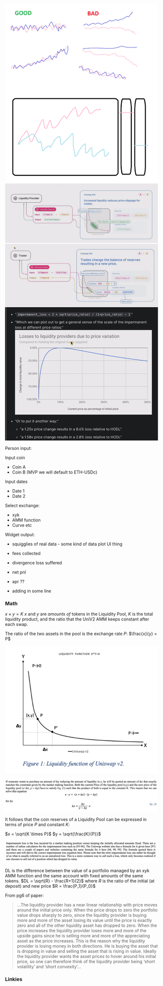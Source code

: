 ![squigglies](images/divergence-loss-squig.png)
![miyu-mvp-plot](images/pair-chairt-mvp.png)
![liquidity-01](images/liquidity-01.png)
![liquidity-02](images/liquidity-02.png)
![lp-loss-weird](images/divergence-loss.png)

Person input:

Input coin
 - Coin A
 - Coin B
   (MVP we will default to ETH-USDc)

Input dates
 - Date 1
 - Date 2
 
 Select exchange:
 - xyk 
 - AMM function
 - Curve etc
 
Widget output:

 - squigglies of real data - some kind of data plot UI thing
 
 - fees collected
 - divergence loss suffered
 - net pnl
 - apr ??
 - adding in some line


### Math
$x \times y = K$
$x$ and $y$ are *amounts of* tokens in the Liquidity Pool, $K$ is the total liquidity product, and the ratio that the UniV2 AMM keeps constant after each swap.

The ratio of the two assets in the pool is the exchange rate $P$:
$\frac{x}{y} = P$

![xyk-pricing-curve](images/xyk-pricing-curve.png)

![xyk-quoting-formula](images/xyk-quoting-formula.png)

It follows that the coin reserves of a Liquidity Pool can be expressed in terms of price $P$ and constant $K$:

$x = \sqrt{K \times P}$
$y = \sqrt{\frac{K}{P}}$

![definition-and-refs-from-paper](images/definition-and-refs-from-paper.png)

DL is the difference between the value of a portfolio managed by an xyk AMM function and the same account with fixed amounts of the same tokens.
$DL = \sqrt{R} - \frac{R+1}{2}$
where $R$ is the ratio of the initial (at deposit) and new price
$R = \frac{P_1}{P_0}$

From pg6 of paper:
> ...The liquidity provider has a near linear relationship with price moves around the initial price only. When the price drops to zero the portfolio value drops sharply to zero, since the liquidity provider is buying more and more of the asset losing its value until the price is exactly zero and all of the other liquidity asset has dropped to zero. When the price increases the liquidity provider loses more and more of the upside gains since he is selling more and more of the appreciating asset as the price increases. This is the reason why the liquidity provider is losing money in both directions. He is buying the asset that is dropping in value and selling the asset that is rising in value. Ideally the liquidity provider wants the asset prices to hover around his initial price, so one can therefore think of the liquidity provider being ‘short volatility’ and ‘short convexity’...





### Linkies

